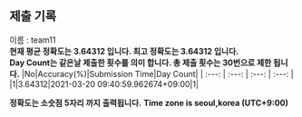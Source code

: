 


  
## 제출 기록  
이름 : team11  
**현재 평균 정확도는 3.64312 입니다. 최고 정확도는 3.64312 입니다.**  
**Day Count는 같은날 제출한 횟수를 의미 합니다. 총 제출 횟수는 30번으로 제한 됩니다.**
|No|Accuracy(%)|Submission Time|Day Count|
| :---: | :---: | :---: | :---: |
|1|3.64312|2021-03-20 09:40:59.962674+09:00|1|


**정확도는 소숫점 5자리 까지 출력됩니다.**
**Time zone is seoul,korea (UTC+9:00)**
